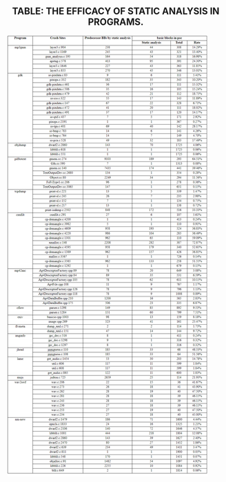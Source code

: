 <h2 align = "center">TABLE: THE EFFICACY OF STATIC ANALYSIS IN PROGRAMS.</h2>

![Static analysis](https://github.com/SEU-SSL/PDGF-Details/blob/main/Image/static%20analysis.png)
